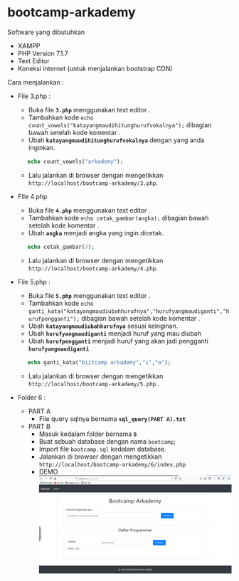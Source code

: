 # bootcamp-arkademy
Software yang dibutuhkan
- XAMPP 
- PHP Version 7.1.7
- Text Editor 
- Koneksi internet (untuk menjalankan bootstrap CDN)

Cara menjalankan : 
- File 3.php :
    - Buka file **`3.php`** menggunakan text editor .
    - Tambahkan kode `echo count_vowels("katayangmaudihitunghurufvokalnya");` dibagian bawah setelah kode komentar .
    - Ubah  **`katayangmaudihitunghurufvokalnya`** dengan yang anda inginkan. 
    
    ```php
       echo count_vowels("arkademy"); 
    ```
    
    - Lalu jalankan di browser dengan mengetikkan `http://localhost/bootcamp-arkademy/3.php`.
    
- FIle 4.php
    - Buka file **`4.php`** menggunakan text editor .
    - Tambahkan kode `echo cetak_gambar(angka);` dibagian bawah setelah kode komentar .
    - Ubah  **`angka`** menjadi angka yang ingin dicetak.
    ```php
       echo cetak_gambar(7); 
    ```
    
    - Lalu jalankan di browser dengan mengetikkan `http://localhost/bootcamp-arkademy/4.php`.    
    
- File 5.php :
    - Buka file **`5.php`** menggunakan text editor .
    - Tambahkan kode `echo ganti_kata("katayangmaudiubahhurufnya","hurufyangmaudiganti","hurufpengganti");` dibagian bawah setelah kode komentar .
    - Ubah  **`katayangmaudiubahhurufnya`** sesuai keinginan.
    - Ubah **`hurufyangmaudiganti`** menjadi huruf yang mau diubah
    - Ubah **`hurufpengganti`** menjadi huruf yang akan jadi pengganti **`hurufyangmaudiganti`**
    
    ```php
       echo ganti_kata("biitcamp arkademy","i","o");
    ```
    
    - Lalu jalankan di browser dengan mengetikkan `http://localhost/bootcamp-arkademy/5.php` .  
      
 - Folder 6 :
    - PART A
        - File query sqlnya bernama **`sql_query(PART A).txt`**
    - PART B
        - Masuk kedalam folder bernama **`6`**
        - Buat sebuah database dengan nama `bootcamp`;
        - Import file `bootcamp.sql` kedalam database.
        - Jalankan di browser dengan mengetikkan `http://localhost/bootcamp-arkademy/6/index.php`
        - DEMO
        ![alt text](https://github.com/mhdramadhanarvin/bootcamp-arkademy/blob/master/Bootcamp.png)
    

